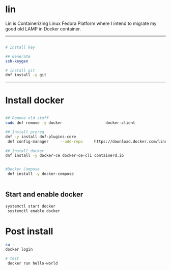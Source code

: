 # lin
Lin is Containerizing Linux Fedora Platform where I intend to migrate my good old LAMP in Docker container.


___

```bash

# Install key

## Generate 
ssh-keygen

# install git
dnf install -y git


```

____


# Install docker
```bash

## Remove old stuff
sudo dnf remove -y docker                   docker-client                   docker-client-latest                   docker-common                   docker-latest                   docker-latest-logrotate                   docker-logrotate                   docker-selinux                   docker-engine-selinux                   docker-engine

## Install prereq
dnf -y install dnf-plugins-core
 dnf config-manager     --add-repo     https://download.docker.com/linux/fedora/docker-ce.repo
 
## Install docker
dnf install -y docker-ce docker-ce-cli containerd.io


#Docker Compose
 dnf install -y docker-compose
 
```

## Start and enable docker

```bash
systemctl start docker
 systemctl enable docker
```


# Post install
```bash
su -
docker login

# test
 docker run hello-world

```
